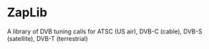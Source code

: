 ZapLib
======

A library of DVB tuning calls for ATSC (US air), DVB-C (cable), DVB-S (satellite), DVB-T (terrestrial)